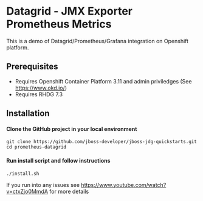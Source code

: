 Datagrid - JMX Exporter Prometheus Metrics
================================================================

This is a demo of Datagrid/Prometheus/Grafana integration on Openshift platform.

## Prerequisites

* Requires Openshift Container Platform 3.11 and admin priviledges (See https://www.okd.io/)
* Requires RHDG 7.3

## Installation

#### Clone the GitHub project in your local environment
```
git clone https://github.com/jboss-developer/jboss-jdg-quickstarts.git
cd prometheus-datagrid
```

#### Run install script and follow instructions
```
./install.sh
```
If you run into any issues see https://www.youtube.com/watch?v=ctxZjo0MmdA for more details

